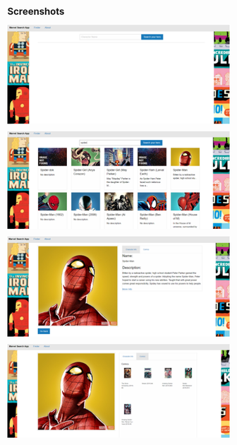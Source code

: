 ## Screenshots

![web page screenshot](./images/webPage1.png?raw=true "web page")

![web page screenshot](./images/webPage2.png?raw=true "web page")

![web page screenshot](./images/webPage3.png?raw=true "web page")

![web page screenshot](./images/webPage4.png?raw=true "web page")

